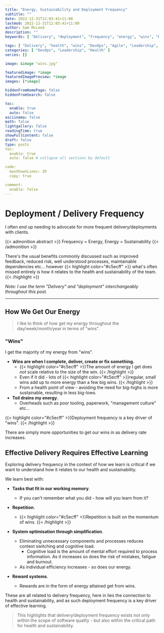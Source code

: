 ```yaml
---
title: "Energy, Sustainability and Deployment Frequency"
subtitle: ""
date: 2022-12-31T12:03:41+11:00
lastmod: 2022-12-31T12:03:41+11:00
author: Sam McLeod
description: ""
keywords: [ "Delivery", "deployment", "frequency", "energy", "wins", "DevOps", "Agile", "Leadership", "management" ]

tags: [ "Delivery", "health", "wins", "DevOps", "Agile", "Leadership", "management" ]
categories: [ "DevOps", "Leadership", "Health" ]
series: []

image: &image "wins.jpg"

featuredimage: *image
featuredImagePreview: *image
images: [*image]

hiddenFromHomePage: false
hiddenFromSearch: false

toc:
  enable: true
  auto: false
asciinema: false
math: false
lightgallery: false
readingTime: true
showFullContent: false
draft: false
type: posts
toc:
  enable: true
  auto: false # collapse all sections by default

code:
  maxShownLines: 20
  copy: true

comment:
  enable: false
---
```


<!-- markdownlint-disable MD025 -->

# Deployment / Delivery Frequency

I often end up needing to advocate for more frequent delivery/deployments with clients.

{{< admonition abstract >}}
Frequency = Energy, Energy = Sustainability
{{< /admonition >}}

There's the usual benefits commonly discussed such as improved feedback, reduced risk, well understood processes, maintainable dependencies etc... however {{< highlight color="#c5ecff" >}} what's often missed entirely is how it relates to the health and sustainability of the team. {{< /highlight >}}

_Note: I use the term "Delivery" and "deployment" interchangeably throughout this post._

---

## How We Get Our Energy

> I like to think of how get my energy throughout the day/week/month/year in terms of "wins".

### "Wins"

I get the majority of my energy from "wins".

- **Wins are when I complete, deliver, create or fix something.**
  - {{< highlight color="#c5ecff" >}}The amount of energy I get does _not_ scale relative to the size of the win. {{< /highlight >}}
  - Even if it did - lots of {{< highlight color="#c5ecff" >}}regular, small wins add up to more energy than a few big wins. {{< /highlight >}}
  - From a health point of view - avoiding the need for big-highs is more sustainable, resulting in less big-lows.
- **Toil drains my energy**.
  - Overheads such as poor tooling, paperwork, "management culture" etc...

{{< highlight color="#c5ecff" >}}Deployment frequency is a key driver of "wins". {{< /highlight >}}

There are simply more opportunities to get our wins in as delivery rate increases.

## Effective Delivery Requires Effective Learning

Exploring delivery frequency in the context of how we learn is critical if we want to understand how it relates to our health and sustainability.

We learn best with:

- **Tasks that fit in our working memory**.
  - If you can't remember what you did - how will you learn from it?

- **Repetition**.
  - {{< highlight color="#c5ecff" >}}Repetition is built on the momentum of wins. {{< /highlight >}}

- **System optimisation through simplification**.
  - Eliminating unnecessary components and processes reduces context switching and cognitive load.
    - Cognitive load is the amount of mental effort required to process information. As it increases so does the risk of mistakes, fatigue and burnout.
  - As individual efficiency increases - so does our energy.

- **Reward systems**.
  - Rewards are in the form of energy attained get from wins.

These are all related to delivery frequency, here in lies the connection to health and sustainability, and as such deployment frequency is a key driver of effective learning.

> This highlights that delivery/deployment frequency exists not only within the scope of software quality - but also within the critical path for health and sustainability.
